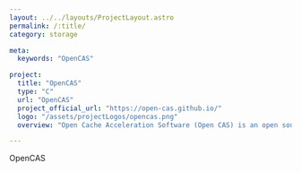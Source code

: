 ```yaml
---
layout: ../../layouts/ProjectLayout.astro
permalink: /:title/
category: storage

meta:
  keywords: "OpenCAS"

project:
  title: "OpenCAS"
  type: "C"
  url: "OpenCAS"
  project_official_url: "https://open-cas.github.io/"
  logo: "/assets/projectLogos/opencas.png"
  overview: "Open Cache Acceleration Software (Open CAS) is an open source project encompassing block caching software libraries, adapters, tools and more. The main goal of this cache acceleration software is to accelerate a backend block device(s) by utilizing a higher performance device(s)."

---
```


<p>OpenCAS</p>
